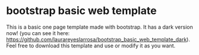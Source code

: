 # bootstrap basic web template
This is a basic one page template made with bootstrap. It has a dark version now! (you can see it here: https://github.com/laurareyeslarrosa/bootstrap_basic_web_template_dark). Feel free to download this template and use or modify it as you want.
